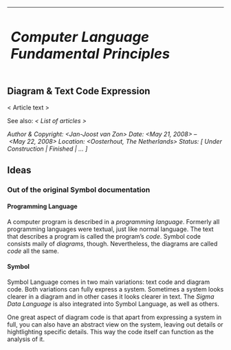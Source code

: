 ﻿|<h1>***Computer Language Fundamental Principles***</h1>|
| :- |
## **Diagram & Text Code Expression**
< Article text >

See also: *< List of articles >*


*Author & Copyright: <Jan-Joost van Zon>        Date: <May 21, 2008> – <May 22, 2008>        Location: <Oosterhout, The Netherlands>        Status: [ Under Construction | Finished | … ]*
## **Ideas**
### **Out of the original Symbol documentation**
#### **Programming Language**
A computer program is described in a *programming language*. Formerly all programming languages were textual, just like normal language. The text that describes a program is called the program’s *code*. Symbol code consists maily of *diagrams*, though. Nevertheless, the diagrams are called *code* all the same.
#### **Symbol**
Symbol Language comes in two main variations: text code and diagram code. Both variations can fully express a system. Sometimes a system looks clearer in a diagram and in other cases it looks clearer in text. The *Sigma Data Language* is also integrated into Symbol Language, as well as others.

One great aspect of diagram code is that apart from expressing a system in full, you can also have an abstract view on the system, leaving out details or hightlighting specific details. This way the code itself can function as the analysis of it.

